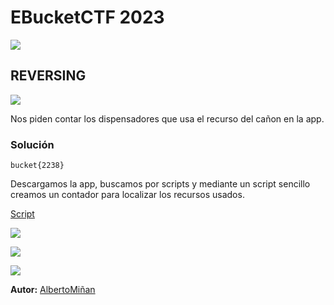 # EBucketCTF 2023
    
  
![](https://github.com/albertominan/WriteUps/blob/e0823ae7827c759926ee0b9c9bc524d4bf7c5b94/WEB/EBucket-2023/Capturas/portada.png)
  
## REVERSING

    
![](https://github.com/albertominan/WriteUps/blob/feb74785831a27d3d5a4b49677d8d9359e5767ef/Reversing/EBucket2023/schematic/capturas/1.png)


Nos piden contar los dispensadores que usa el recurso del cañon en la app.


### Solución
    
    bucket{2238}
   
  Descargamos la app, buscamos por scripts y mediante un script sencillo creamos un contador para localizar los recursos usados.
    
   [Script](https://github.com/albertominan/Hacking/blob/bd97fb5d48e8086e0c4e1810615be5ce3ef4a735/scripts/contador/README.md)

![](https://github.com/albertominan/WriteUps/blob/feb74785831a27d3d5a4b49677d8d9359e5767ef/Reversing/EBucket2023/schematic/capturas/2.png)

![](https://github.com/albertominan/WriteUps/blob/feb74785831a27d3d5a4b49677d8d9359e5767ef/Reversing/EBucket2023/schematic/capturas/3.png)

![](https://github.com/albertominan/WriteUps/blob/feb74785831a27d3d5a4b49677d8d9359e5767ef/Reversing/EBucket2023/schematic/capturas/4.png)



**Autor:** [AlbertoMiñan](https://github.com/albertominan)
